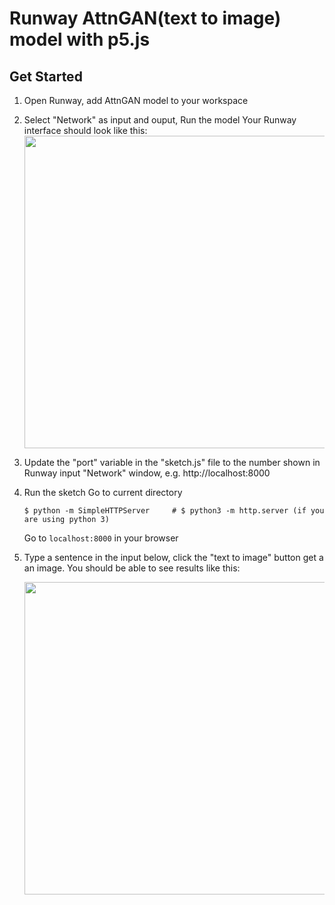# Runway AttnGAN(text to image) model with p5.js

## Get Started
1. Open Runway, add AttnGAN model to your workspace
2. Select "Network" as input and ouput, Run the model
    Your Runway interface should look like this:
    <img src="https://raw.githubusercontent.com/yining1023/machine-learning-for-the-web/master/week7-runway/AttnGAN/images/demo2.png" width="500">

3. Update the "port" variable in the "sketch.js" file to the number shown in Runway input "Network" window, e.g. http://localhost:8000
4. Run the sketch
    Go to current directory
    ```
    $ python -m SimpleHTTPServer     # $ python3 -m http.server (if you are using python 3)
    ```
    Go to `localhost:8000` in your browser
5. Type a sentence in the input below, click the "text to image" button get a an image.
    You should be able to see results like this:

    <img src="https://raw.githubusercontent.com/yining1023/machine-learning-for-the-web/master/week7-runway/AttnGAN/images/demo1.png" width="500">
